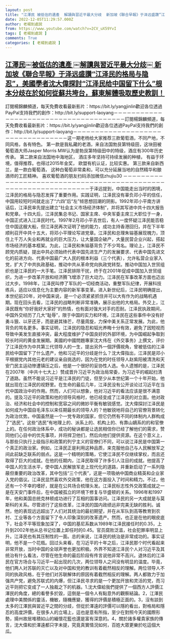 ```yaml
---
layout: post
title: "江澤民￼被低估的遺產 ￼解讀與習近平最大分歧￼ 新加坡《聯合早報》于泽远盛讚“江泽民的格局与隐忍”，美國學者沈大偉探討“江泽民给中国留下什么”根本分歧在於如何從蘇共垮台，蘇東解體吸取歷史教訓！"
date: 2022-12-05T11:29:57.000Z
author: 老楊到處說
from: https://www.youtube.com/watch?v=2CV_uX59YvI
tags: [ 老楊到處說 ]
comments: True
categories: [ 老楊到處說 ]
---
```

<!--1670239797000-->
[江澤民￼被低估的遺產 ￼解讀與習近平最大分歧￼ 新加坡《聯合早報》于泽远盛讚“江泽民的格局与隐忍”，美國學者沈大偉探討“江泽民给中国留下什么”根本分歧在於如何從蘇共垮台，蘇東解體吸取歷史教訓！](https://www.youtube.com/watch?v=2CV_uX59YvI)
------

<div>
訂閱楊錦麟頻道，每天免費收看最新影片：https://bit.ly/yangjinlin歡迎各位透過PayPal支持我們的創作：http://bit.ly/support-laoyang－－－－－－－－－－－－－－－－－－－－－－－－－－－－－－－－－－－－－－訂閱楊錦麟頻道，每天免費收看最新影片：https://bit.ly/yangjinlin歡迎各位透過PayPal支持我們的創作：http://bit.ly/support-laoyang－－－－－－－－－－－－－－－－－－－－－－－－－－－－－－－－－－这一期老杨给大家推荐三款葡萄酒，不同产地，不同风格，各有特色。 第一款是我私藏的老酒，来自法国勃艮第特级田，这块田被葡萄酒大师Jasper Morris MW认为是勃艮第特级田中的特级，酒庄有300年历史传承。 第二款来自法国地中海地区， 酒庄多年坚持可持续发展的种植， 有益于环境，值得推荐。也得过2015年金奖， 欧盟有机认证，比较实惠。 第三款来自新西兰，是一款白葡萄酒， 这种白葡萄非常柔和，可以充分延展当地的自然精华和酿酒师的工匠精神。 喜欢葡萄酒的朋友扫码添加微信zhujiu30 －－－－－－－－－－－－－－－－－－－－－－－－－－－－－－－－－－－－－－－－－－－－－－－－－－－－－－－－－－－－－－－－于泽远提到，中国能走出当时的困境，江泽民的格局与隐忍发挥了重要作用。实践证明，江泽民没有辜负邓小平的信任，中国用较短时间就走出了“六四”后“左”倾思想回潮的阴影。1992年邓小平南方讲话后，江泽民率先提出建立“社会主义市场经济体制”，并将其写进中共十四大报告和党章。十四大后，江泽民集总书记、国家主席、中央军委主席三大职位于一身，中国正式进入江泽民时代。1997年2月邓小平去世后，有人一度怀疑江泽民能否稳住中国这艘大船，但江泽民再次证明了他的能力，成功主持香港回归，并在下半年顺利召开中共十五大，将邓小平理论写进党章。江泽民和总理朱镕基展现魄力，顶住上千万人失业和再就业的巨大压力，让大量国企破产，大量民营企业兴起，搭起市场经济的基本框架。为此，江泽民和朱镕基背负了不少骂名。理论上，江泽民不顾党内质疑，提出中共必须始终代表中国先进生产力的发展要求、代表中国先进文化的前进方向、代表中国最广大人民的根本利益（三个代表），允许私营企业家入党，扩大了中共执政基础，推动中共从革命党向执政党转型。推动中国加入世贸组织也是江泽民的一大手笔。江泽民排除干扰，终于在2001年促成中国加入世贸组织，为进一步改革开放和经济腾飞增添了巨大动力。江泽民在军事改革方面也迈出过大步。1998年，江泽民叫停了军队的一切经商活动，重整军队纪律，开展科技练兵，适应以信息化为主要内容的新军事变革。进入新世纪后，江泽民明确提出，本世纪前20年，对中国来说，是一个必须紧紧抓住并可以大有作为的战略机遇期。现在回头去看，江泽民的战略判断非常准确，展示出他的大格局。外交上，江泽民既有“你好我好大家好”的热情，也有面对强大对手的忍耐。江泽民执政期间，中国外交经历了几大“耻辱”，限于中国的实力和环境，江泽民在这些事件中没有好勇斗狠、以牙还牙，而是避其锋芒，尽量周旋，力保中美关系正常发展。为此，他背负的骂名更多。事实证明，江泽民的隐忍和韬光养晦十分有效，避免了因短视而导致中美发生直接冲突，最大程度维护了中国良好的外部环境，为中国崛起争取到较长时间的黄金发展期。美國的中國問題專家沈大伟在《外交事务》上撰文，评价了江泽民作为中共第三代领导人的一生，提出另外一個評價視角，曾被低估的江泽民给中国留下了什么遗产，他和习近平的分歧是什么？沈大偉指出，江泽民是邓小平根据党内其他元老的建议亲自挑选的，因为在党的时任领导人赵紫阳被清洗和天安门民主运动惨遭镇压之后，他是一个很好的妥协性人选。令人遗憾的是，江泽民在2007年（中共十七大上）赞成晋升习近平为政治局常委，为习近平的崛起扫清了道路。虽然不能说习近平是江泽民的门徒，但至少从本世纪第一个十年开始，他就出现在江泽民的视野里。在生命的最后几年，江泽民没有公开谈论过习近平在当代中国政治中的作用。然而，人们可以想象，他对习近平的看法应该是很不满意的。提及习近平的政策和他的领导风格时，他已经变成了江泽民的对立面。他对政治、经济和社会中的控制和宽容之间的微妙平衡有敏锐感觉。沈大偉探討江泽民是如何成为中国自毛泽东以来任期最长的领导人的？他敏锐地将自己的官僚背景转化为政治优势。中国虽然是一个一党专政的国家，但它仍然有不同的体制内人群构成了“选民”。这些“选民”有地理上的、派系上的、机构上的、有靠山嫡系的的和官僚上的。在任何政治体系中，成功的秘诀都是让选民相信你已经了解他们的需求，赞同他们心目中的优先事项，并将捍卫他们，然后向他们提供资源。在这个意义上，与那些只执行上级指示和政策的列宁主义的官僚们不同，可以说江泽民是中国第一个真正的政治家。例如，江泽民正是利用这种品质，来克服他自己与人民解放军之间此前缺乏联系的弱点。这是一个精明的策略，它使江泽民不仅继续掌权，而且还取得了巨大的成就。在他的任期内，江泽民取得了许多引人注目的成就。他提高了中国人的生活水平，使中国人民解放军走上现代化的道路，并重新启动了一系列隐蔽但重要的政治改革，其中包括“三个代表”，这是一项吸纳中国商业精英和企业家入党的倡议。江泽民显然喜欢外交政策，他在这方面投入了时间和精力。不过，他还有一个不幸的嗜好，就是在公共场合梳理头发。江泽民标志性外交政策成就之一是在天安门事件后，在中国被孤立的环境下修复与华盛顿的关系。1996年和1997年，他和美国总统克林顿成功进行了互相的国事访问。江泽民的另一大成就是与莫斯科的关系。尽管进行了这些改革，江泽民的国内政绩远非完美无缺的胜利。诚然，他的表现远远超出了人们对其统治的最初期望，并在从军队到高等教育到农村、工业等各个方面留下了令人印象深刻的改革遗产。然而，也正是在他的眼皮底下，社会不平等现象加深了，中国的基尼系数从1989年江泽民接任时的0.35，上升到2002年他从总书记位置上卸任时的0.45。官员腐败泛滥，社会犯罪率明显上升。江泽民也有其压制性的一面。总的来说，江泽民的统治是非常成功的。事实证明，他不是一个花瓶。回过头来看，在习近平的十年之后，江泽民那个时代看起来非常开放，当时中国的全球声誉也更加积极。外界不知道江泽民个人对习近平及其统治有什么看法，尽管在他生命的最后阶段有传言说他非常不高兴。退休后的江泽民在官方场合与习近平一起出现的几次，两位领导人之间没有明显的温度。毕竟，他们两人对苏联的灭亡以及对中国和党的教训有着截然相反的理解。两位领导人不同的执政风格，在于他们对苏联解体的原因有着截然相反的理解。两人都致力于加强共产党，避免苏联式的内爆，但江泽民寻求的是一个更加开放和灵活的党，而习近平则把它变成了一人独裁之下的机器。1.沈大偉給我們提供了一個西方人評價江澤民的角度，總的看譽多於毀，這倒是一個令人有點意外的觀察結論。2，江澤民處理中美關係的靈活，機敏，隨機應變，獲得的評價是積極正面的。3，沒有談到太多的江澤民與習近平之間的分歧，但從於澤遠的評價可以隱約看出，對格局和隱忍的高度評價，在很多人的立場上，這也是意有所指，至少在對照今天的國際形勢，揚州故居堆積如山的緬懷花籃也還是富有深意的。4，關於諸多權貴家族的傳言，沈大偉和於澤遠都只字未提，究竟真實情況如何，百姓大眾更樂於吃這個大瓜。
</div>

